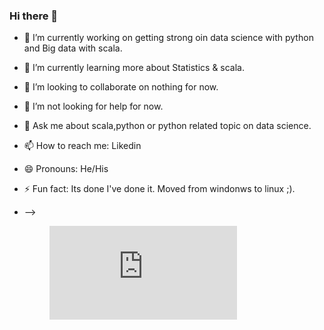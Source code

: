 ### Hi there 👋

- 🔭 I’m currently working on getting strong oin data science with python and Big data with scala.
- 🌱 I’m currently learning more about Statistics & scala.
- 👯 I’m looking to collaborate on nothing for now.
- 🤔 I’m not looking for help for now.
- 💬 Ask me about scala,python or python related topic on data science.
- 📫 How to reach me: Likedin
- 😄 Pronouns: He/His
- ⚡ Fun fact: Its done I've done it. Moved from windonws to linux ;).
- -->

  <figure><embed src="https://wakatime.com/share/@jordach/9808af61-4b30-42d2-8ce4-9eb3bcfb534e.svg"></embed></figure>
